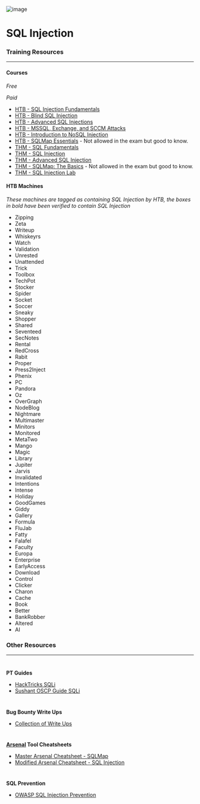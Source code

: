 ![image](https://github.com/user-attachments/assets/0abfba20-93bd-4d3f-bde0-6274f14c5e70)

# SQL Injection

### Training Resources
---
#### Courses
*Free*

*Paid*
- [HTB - SQL Injection Fundamentals](https://academy.hackthebox.com/course/preview/sql-injection-fundamentals)
- [HTB - Blind SQL Injection](https://academy.hackthebox.com/course/preview/blind-sql-injection)
- [HTB - Advanced SQL Injections](https://academy.hackthebox.com/course/preview/advanced-sql-injections)
- [HTB - MSSQL, Exchange, and SCCM Attacks](https://academy.hackthebox.com/course/preview/mssql-exchange-and-sccm-attacks)
- [HTB - Introduction to NoSQL Injection](https://academy.hackthebox.com/course/preview/introduction-to-nosql-injection)
- [HTB - SQLMap Essentials](https://academy.hackthebox.com/course/preview/sqlmap-essentials) - Not allowed in the exam but good to know.
- [THM - SQL Fundamentals](https://tryhackme.com/r/room/sqlfundamentals)
- [THM - SQL Injection](https://tryhackme.com/r/room/sqlinjectionlm)
- [THM - Advanced SQL Injection](https://tryhackme.com/r/room/advancedsqlinjection)
- [THM - SQLMap: The Basics](https://tryhackme.com/r/room/sqlmapthebasics) - Not allowed in the exam but good to know.
- [THM - SQL Injection Lab](https://tryhackme.com/r/room/sqlilab)

#### HTB Machines
*These machines are tagged as containing SQL Injection by HTB, the boxes in bold have been verified to contain SQL Injection*
- Zipping
- Zeta
- Writeup
- Whiskeyrs
- Watch
- Validation
- Unrested
- Unattended
- Trick
- Toolbox
- TechPot
- Stocker
- Spider
- Socket
- Soccer
- Sneaky
- Shopper
- Shared
- Seventeed
- SecNotes
- Rental
- RedCross
- Rabit
- Proper
- Press2Inject
- Phenix
- PC
- Pandora
- Oz
- OverGraph
- NodeBlog
- Nightmare
- Multimaster
- Minitors
- Monitored
- MetaTwo
- Mango
- Magic
- Library
- Jupiter
- Jarvis
- Invalidated
- Intentions
- Intense
- Holiday
- GoodGames
- Giddy
- Gallery
- Formula
- FluJab
- Fatty
- Falafel
- Faculty
- Europa
- Enterprise
- EarlyAccess
- Download
- Control
- Clicker
- Charon
- Cache
- Book
- Better
- BankRobber
- Altered
- AI

### Other Resources
---
#
**PT Guides**
- [HackTricks SQLi](https://book.hacktricks.xyz/pentesting-web/sql-injection)
- [Sushant OSCP Guide SQLi](https://sushant747.gitbooks.io/total-oscp-guide/content/sql-injections.html)
#
#
**Bug Bounty Write Ups**
- [Collection of Write Ups](https://github.com/alexbieber/Bug_Bounty_writeups#sql-injectionsqli)
#
#
**[Arsenal](https://github.com/Orange-Cyberdefense/arsenal/tree/master) Tool Cheatsheets**
- [Master Arsenal Cheatsheet - SQLMap](https://github.com/Orange-Cyberdefense/arsenal/blob/master/arsenal/data/cheats/SQL%20Injection/sqlmap.md)
- [Modified Arsenal Cheatsheet - SQL Injection](https://github.com/ThomasRose23/arsenal_cheatsheets/blob/main/webapp/sql-injection)
#
#
**SQL Prevention**
- [OWASP SQL Injection Prevention](https://cheatsheetseries.owasp.org/cheatsheets/SQL_Injection_Prevention_Cheat_Sheet.html)
#
